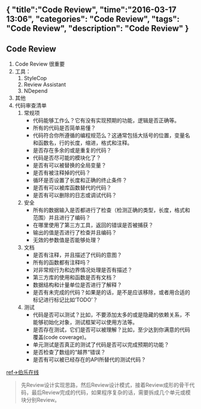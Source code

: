 {
    "title":"Code Review",
    "time":"2016-03-17 13:06",
    "categories": "Code Review",
    "tags": "Code Review",
    "description": "Code Review"
}
------
## Code Review 
1. Code Review 很重要
2. 工具：
    1. StyleCop
    2. Review Assistant
    3. NDepend
3. 其他
4. 代码审查清单
    1. 常规项
		* 代码能够工作么？它有没有实现预期的功能，逻辑是否正确等。
		* 所有的代码是否简单易懂？
		* 代码符合你所遵循的编程规范么？这通常包括大括号的位置，变量名和函数名，行的长度，缩进，格式和注释。
		* 是否存在多余的或是重复的代码？
		* 代码是否尽可能的模块化了？
		* 是否有可以被替换的全局变量？
		* 是否有被注释掉的代码？
		* 循环是否设置了长度和正确的终止条件？
		* 是否有可以被库函数替代的代码？
		* 是否有可以删除的日志或调试代码？
    2. 安全
	    * 所有的数据输入是否都进行了检查（检测正确的类型，长度，格式和范围）并且进行了编码？
		* 在哪里使用了第三方工具，返回的错误是否被捕获？
		* 输出的值是否进行了检查并且编码？
		* 无效的参数值是否能够处理？
	3. 文档
		* 是否有注释，并且描述了代码的意图？
		* 所有的函数都有注释吗？
		* 对非常规行为和边界情况处理是否有描述？
		* 第三方库的使用和函数是否有文档？
		* 数据结构和计量单位是否进行了解释？
		* 是否有未完成的代码？如果是的话，是不是应该移除，或者用合适的标记进行标记比如‘TODO’？
	4. 测试
		* 代码是否可以测试？比如，不要添加太多的或是隐藏的依赖关系，不能够初始化对象，测试框架可以使用方法等。
		* 是否存在测试，它们是否可以被理解？比如，至少达到你满意的代码覆盖(code coverage)。
		* 单元测试是否真正的测试了代码是否可以完成预期的功能？
		* 是否检查了数组的“越界“错误？
		* 是否有可以被已经存在的API所替代的测试代码？

[ref->伯乐在线](http://blog.jobbole.com/83595/)
> 先Review设计实现思路，然后Review设计模式，接着Review成形的骨干代码，最后Review完成的代码，如果程序复杂的话，需要拆成几个单元或模块分别Review。
